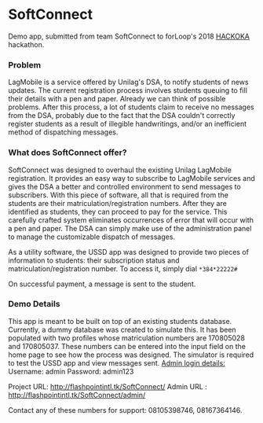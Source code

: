 # SoftConnect

Demo app, submitted from team SoftConnect to <a hrer="https://forloop.africa">forLoop</a>'s 2018 <a href="https://medium.com/techtrument/the-forloopunilag-hackathon-hackoka-bd615964adc7">HACKOKA</a> hackathon.

<h3>Problem</h3>

LagMobile is a service offered by Unilag's DSA, to notify students of news updates. The current registration process involves students queuing to fill their details with a pen and paper. Already we can think of possible problems. After this process, a lot of students claim to receive no messages from the DSA, probably due to the fact that the DSA couldn't correctly register students as a result of illegible handwritings, and/or an inefficient method of dispatching messages.

<h3>What does SoftConnect offer?</h3>

SoftConnect was designed to overhaul the existing Unilag LagMobile registration. It provides an easy way to subscribe to LagMobile services and gives the DSA a better and controlled environment to send messages to subscribers. With this piece of software, all that is required from the students are their matriculation/registration numbers. After they are identified as students, they can proceed to pay for the service. This carefully crafted system eliminates occurrences of error that will occur with a pen and paper. The DSA can simply make use of the administration panel to manage the customizable dispatch of messages.

As a utility software, the USSD app was designed to provide two pieces of information to students: their subscription status and matriculation/registration number. To access it, simply dial <code>\*384\*22222#</code>

On successful payment, a message is sent to the student.

<h3>Demo Details</h3>

This app is meant to be built on top of an existing students database. Currently, a dummy database was created to simulate this. It has been populated with two profiles whose matriculation numbers are 170805028 and 170805037. These numbers can be entered into the input field on the home page to see how the process was designed. The simulator is required to test the USSD app and view messages sent. 
<u>Admin login details:</u>
Username: admin
Password: admin123

Project URL: http://flashpointintl.tk/SoftConnect/ 
Admin URL : http://flashpointintl.tk/SoftConnect/admin/

Contact any of these numbers for support: 08105398746, 08167364146.
